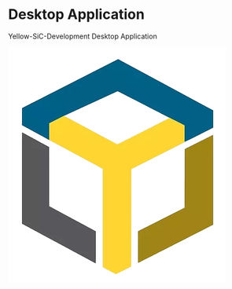 <h1>Desktop Application</h1>
<p>Yellow-SiC-Development Desktop Application</p>
<p align="left"> <img src="./icon512.png" alt="aribermeki" /> </p>